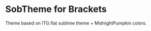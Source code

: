 SobTheme for Brackets
===================================

Theme based on ITG.flat sublime theme + MidnightPumpkin colors.